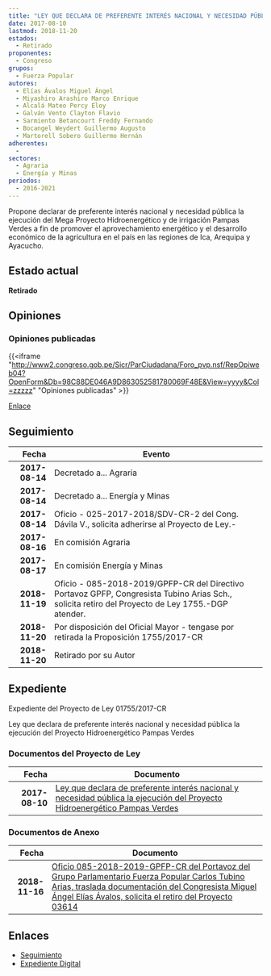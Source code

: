 ```yaml
---
title: "LEY QUE DECLARA DE PREFERENTE INTERÉS NACIONAL Y NECESIDAD PÚBLICA LA EJECUCIÓN DEL PROYECTO HIDROENERGÉTICO PAMPAS VERDES"
date: 2017-08-10
lastmod: 2018-11-20
estados: 
  - Retirado
proponentes: 
  - Congreso
grupos: 
  - Fuerza Popular
autores: 
  - Elías Ávalos Miguel Ángel
  - Miyashiro Arashiro Marco Enrique
  - Alcalá Mateo Percy Eloy
  - Galván Vento Clayton Flavio
  - Sarmiento Betancourt Freddy Fernando
  - Bocangel Weydert Guillermo Augusto
  - Martorell Sobero Guillermo Hernán
adherentes: 
  - 
sectores: 
  - Agraria
  - Energía y Minas
periodos: 
  - 2016-2021
---
```


Propone declarar de preferente interés nacional y necesidad pública la ejecución del Mega Proyecto Hidroenergético y de irrigación Pampas Verdes a fin de promover el aprovechamiento energético y el desarrollo económico de la agricultura en el país en las regiones de Ica, Arequipa y Ayacucho.


## Estado actual

**Retirado**

## Opiniones

### Opiniones publicadas

{{<iframe "http://www2.congreso.gob.pe/Sicr/ParCiudadana/Foro_pvp.nsf/RepOpiweb04?OpenForm&Db=98C88DE046A9D863052581780069F48E&View=yyyy&Col=zzzzz" "Opiniones publicadas" >}}

[Enlace](http://www2.congreso.gob.pe/Sicr/ParCiudadana/Foro_pvp.nsf/RepOpiweb04?OpenForm&Db=98C88DE046A9D863052581780069F48E&View=yyyy&Col=zzzzz)

## Seguimiento

| Fecha | Evento |
|------:|--------|
| **2017-08-14** | Decretado a... Agraria|
| **2017-08-14** | Decretado a... Energía y Minas|
| **2017-08-14** | Oficio - 025-2017-2018/SDV-CR-2 del Cong. Dávila V., solicita adherirse al Proyecto de Ley.-|
| **2017-08-16** | En comisión Agraria|
| **2017-08-17** | En comisión Energía y Minas|
| **2018-11-19** | Oficio - 085-2018-2019/GPFP-CR del Directivo Portavoz GPFP, Congresista Tubino Arias Sch., solicita retiro del Proyecto de Ley 1755.-DGP atender.|
| **2018-11-20** | Por disposición del Oficial Mayor - tengase por retirada la Proposición 1755/2017-CR|
| **2018-11-20** | Retirado por su Autor|


## Expediente

Expediente del Proyecto de Ley 01755/2017-CR

Ley que declara de preferente interés nacional y necesidad pública la ejecución del Proyecto Hidroenergético Pampas Verdes


### Documentos del Proyecto de Ley

| Fecha | Documento |
|------:|--------|
| **2017-08-10** | [Ley que declara de preferente interés nacional y necesidad pública la ejecución del Proyecto Hidroenergético Pampas Verdes](http://www.leyes.congreso.gob.pe/Documentos/2016_2021/Proyectos_de_Ley_y_de_Resoluciones_Legislativas/PL0175520170810..pdf) |

### Documentos de Anexo

| Fecha | Documento |
|------:|--------|
| **2018-11-16** | [Oficio 085-2018-2019-GPFP-CR del Portavoz del Grupo Parlamentario Fuerza Popular Carlos Tubino Arias, traslada documentación del Congresista Miguel Ángel Elías Ávalos, solicita el retiro del Proyecto 03614](http://www.leyes.congreso.gob.pe/Documentos/2016_2021/Oficios/Grupos_Parlamentarios/OFICIO-085-2018-2019-GPFP-CR.pdf) |

## Enlaces 

- [Seguimiento](http://www2.congreso.gob.pe/Sicr/TraDocEstProc/CLProLey2016.nsf/f7fff46988ca05b1052578e100829cc7/ee6dc3395aa4232505258178006418cb?OpenDocument)
- [Expediente Digital](http://www2.congreso.gob.pehttp://www2.congreso.gob.pe/Sicr/TraDocEstProc/CLProLey2016.nsf/f7fff46988ca05b1052578e100829cc7/ee6dc3395aa4232505258178006418cb?OpenDocument&Click=05257FB7005EB655.eb71d0cf91d8294e05256cdf006b5706/$Body/0.1C6C)

